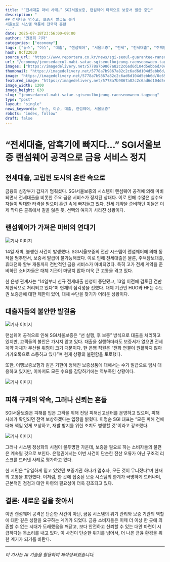 ```yaml
---
title: "“전세대출 마비 사태…” SGI서울보증, 랜섬웨어 타격으로 보증서 발급 중단"
description: "
## 전세대출 멈추고, 보증서 발급도 불가
서울보증 시스템 먹통에 전국적 혼란
..."
date: 2025-07-18T23:56:00+09:00
author: "권용희 기자"
categories: ["economy"]
tags: ["뉴스", "이슈", "대출", "랜섬웨어", "서울보증", "전세", "전세대출", "주택담보대출", "뉴스", "이슈"]
hash: 8cf22030
source_url: "https://www.reportera.co.kr/news/sgi-seoul-guarantee-ransomware-attack/"
url: "/economy/jeonsedaecul-mabi-satae-sgiseoulbojeung-raenseomweeo-tagyeog/"
images: ["https://imagedelivery.net/5778a7b9867a82c2c6ad6d104d5ebb6d/0c690b97-8a34-41f1-22e3-1ab121758f00/public"]
thumbnail: "https://imagedelivery.net/5778a7b9867a82c2c6ad6d104d5ebb6d/0c690b97-8a34-41f1-22e3-1ab121758f00/public"
image: "https://imagedelivery.net/5778a7b9867a82c2c6ad6d104d5ebb6d/0c690b97-8a34-41f1-22e3-1ab121758f00/public"
featured_image: "https://imagedelivery.net/5778a7b9867a82c2c6ad6d104d5ebb6d/0c690b97-8a34-41f1-22e3-1ab121758f00/public"
image_width: 1200
image_height: 630
slug: "jeonsedaecul-mabi-satae-sgiseoulbojeung-raenseomweeo-tagyeog"
type: "post"
layout: "single"
news_keywords: "뉴스, 이슈, 대출, 랜섬웨어, 서울보증"
robots: "index, follow"
draft: false
---
```


# “전세대출, 암흑기에 빠지다…” SGI서울보증 랜섬웨어 공격으로 금융 서비스 정지

## 전세대출, 고립된 도시의 혼란 속으로

금융의 심장부가 갑자기 멈춰섰다. SGI서울보증의 시스템이 랜섬웨어 공격에 의해 마비되면서 전세대출을 비롯한 주요 금융 서비스가 정지된 상태다. 이로 인해 수많은 실수요자들이 막대한 타격을 받으며 혼란 속에 빠져들고 있다. 전세 계약을 준비하던 이들은 이제 막다른 골목에서 길을 잃은 듯, 선택의 여지가 사라진 상황이다.

## 랜섬웨어가 가져온 마비의 연대기


![기사 이미지](https://imagedelivery.net/5778a7b9867a82c2c6ad6d104d5ebb6d/00d4b1a6-7e36-4d9e-6b2f-a7c644995300/public)


14일 새벽, 불행한 사건이 발생했다. SGI서울보증의 전산 시스템이 랜섬웨어에 의해 동작을 멈추면서, 보증서 발급이 불가능해졌다. 이로 인해 전세대출은 물론, 주택담보대출, 휴대전화 할부 개통까지 전반적인 금융 서비스가 마비되었다. 특히 고가 전세 계약을 준비하던 소비자들은 대체 기관이 마땅치 않아 더욱 큰 고통을 겪고 있다.

한 은행 관계자는 “14일부터 신규 전세대출 신청이 중단됐고, 13일 이전에 검토된 건만 제한적으로 처리되고 있다”며 현재의 심각성을 전했다. 대체 기관인 HUG와 HF는 수도권 보증금에 대한 제한이 있어, 대체 수단을 찾기가 어려운 상황이다.

## 대출자들의 불안한 발걸음


![기사 이미지](https://imagedelivery.net/5778a7b9867a82c2c6ad6d104d5ebb6d/7cbc2e30-1cf2-46af-5e9c-e3d2489ce800/public)


랜섬웨어 공격으로 인해 SGI서울보증은 “선 실행, 후 보증” 방식으로 대출을 처리하고 있지만, 고객들의 불안은 가시지 않고 있다. 대출을 실행하더라도 보증서가 없으면 전세 계약 자체가 무산될 위험이 크기 때문이다. 한 은행 직원은 “전화 연결이 원활하지 않아 카카오톡으로 소통하고 있다”며 현재 상황의 불편함을 토로했다.

또한, 이행보증보험과 같은 기한이 정해진 보증상품에 대해서는 수기 발급으로 임시 대응하고 있지만, 이마저도 모든 수요를 감당하기에는 역부족인 상황이다.


![기사 이미지](https://imagedelivery.net/5778a7b9867a82c2c6ad6d104d5ebb6d/0c690b97-8a34-41f1-22e3-1ab121758f00/public)


## 피해 구제의 약속, 그러나 신뢰는 흔들

SGI서울보증은 피해를 입은 고객을 위해 전담 피해신고센터를 운영하고 있으며, 피해 사례가 확인되면 전액 보상하겠다는 입장을 밝혔다. 이명순 SGI 대표는 “모든 피해 건에 대해 책임 있게 보상하고, 재발 방지를 위한 조치도 병행할 것”이라고 강조했다.


![기사 이미지](https://imagedelivery.net/5778a7b9867a82c2c6ad6d104d5ebb6d/5e3748ee-6af2-4aae-fb14-28f2b9050700/public)


그러나 시스템 정상화의 시점이 불투명한 가운데, 보증을 필요로 하는 소비자들의 불편은 계속될 것으로 보인다. 은행권에서는 이번 사건이 단순한 전산 오류가 아닌 구조적 리스크를 드러낸 사례로 평가하고 있다.

한 시민은 “유일하게 믿고 있었던 보증기관 하나가 멈추자, 모든 것이 무너졌다”며 현재의 고통을 표현했다. 이처럼, 한 곳에 집중된 보증 시스템의 한계가 극명하게 드러나며, 근본적인 점검과 대안 마련의 필요성이 더욱 강조되고 있다.

## 결론: 새로운 길을 찾아서

이번 랜섬웨어 공격은 단순한 사건이 아닌, 금융 시스템의 위기 관리와 보증 기관의 역할에 대한 깊은 성찰을 요구하는 계기가 되었다. 금융 소비자들은 이제 더 이상 한 곳에 의존할 수 없는 시대가 도래했음을 깨닫고, 보다 안전하고 신뢰할 수 있는 대안 마련이 시급하다는 목소리를 내고 있다. 이 사건이 단순한 위기를 넘어서, 더 나은 금융 환경을 위한 계기가 되기를 바란다.

---
*이 기사는 AI 기술을 활용하여 재작성되었습니다.*
